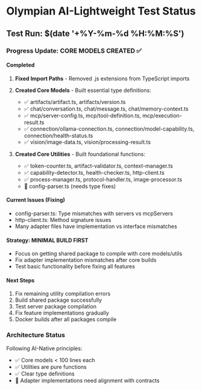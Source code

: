 # Olympian AI-Lightweight Test Status

## Test Run: $(date '+%Y-%m-%d %H:%M:%S')

### Progress Update: CORE MODELS CREATED ✅

#### Completed
1. **Fixed Import Paths** - Removed .js extensions from TypeScript imports
2. **Created Core Models** - Built essential type definitions:
   - ✅ artifacts/artifact.ts, artifacts/version.ts
   - ✅ chat/conversation.ts, chat/message.ts, chat/memory-context.ts 
   - ✅ mcp/server-config.ts, mcp/tool-definition.ts, mcp/execution-result.ts
   - ✅ connection/ollama-connection.ts, connection/model-capability.ts, connection/health-status.ts
   - ✅ vision/image-data.ts, vision/processing-result.ts

3. **Created Core Utilities** - Built foundational functions:
   - ✅ token-counter.ts, artifact-validator.ts, context-manager.ts
   - ✅ capability-detector.ts, health-checker.ts, http-client.ts
   - ✅ process-manager.ts, protocol-handler.ts, image-processor.ts
   - 🔄 config-parser.ts (needs type fixes)

#### Current Issues (Fixing)
- config-parser.ts: Type mismatches with servers vs mcpServers
- http-client.ts: Method signature issues
- Many adapter files have implementation vs interface mismatches

#### Strategy: MINIMAL BUILD FIRST
- Focus on getting shared package to compile with core models/utils
- Fix adapter implementation mismatches after core builds
- Test basic functionality before fixing all features

#### Next Steps
1. Fix remaining utility compilation errors  
2. Build shared package successfully
3. Test server package compilation
4. Fix feature implementations gradually
5. Docker builds after all packages compile

### Architecture Status
Following AI-Native principles:
- ✅ Core models < 100 lines each
- ✅ Utilities are pure functions  
- ✅ Clear type definitions
- 🔄 Adapter implementations need alignment with contracts

